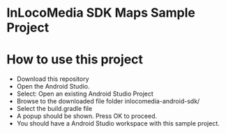 InLocoMedia SDK Maps Sample Project
====

How to use this project
===

* Download this repository
* Open the Android Studio.
* Select: Open an existing Android Studio Project
* Browse to the downloaded file folder inlocomedia-android-sdk/
* Select the build.gradle file
* A popup should be shown. Press OK to proceed.
* You should have a Android Studio workspace with this sample project.